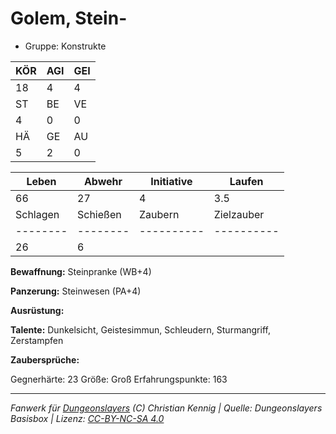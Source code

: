 # Golem, Stein-  
- Gruppe: Konstrukte  

| KÖR | AGI | GEI |  
| --- | --- | --- |  
| 18  | 4   | 4   |
| ST  | BE  | VE  |  
| 4   | 0   | 0   |
| HÄ  | GE  | AU  |  
| 5   | 2   | 0   |


| Leben    | Abwehr   | Initiative | Laufen     |
| -------- | -------- | ---------- | ---------- |
| 66       | 27       | 4          | 3.5        |
| Schlagen | Schießen | Zaubern    | Zielzauber |
| -------- | -------- | ---------- | ---------- |
| 26       | 6        |            |            |

**Bewaffnung:**
Steinpranke (WB+4)

**Panzerung:**
Steinwesen (PA+4)

**Ausrüstung:**


**Talente:**
Dunkelsicht, Geistesimmun, Schleudern, Sturmangriff, Zerstampfen

**Zaubersprüche:**


Gegnerhärte: 23
Größe: Groß
Erfahrungspunkte: 163



___
*Fanwerk für [Dungeonslayers](https://www.dungeonslayers.net/) (C) Christian Kennig | Quelle: Dungeonslayers Basisbox | Lizenz: [CC-BY-NC-SA 4.0](https://creativecommons.org/licenses/by-nc-sa/4.0/deed.de)*